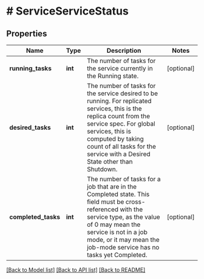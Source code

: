 # # ServiceServiceStatus

## Properties

Name | Type | Description | Notes
------------ | ------------- | ------------- | -------------
**running_tasks** | **int** | The number of tasks for the service currently in the Running state. | [optional]
**desired_tasks** | **int** | The number of tasks for the service desired to be running. For replicated services, this is the replica count from the service spec. For global services, this is computed by taking count of all tasks for the service with a Desired State other than Shutdown. | [optional]
**completed_tasks** | **int** | The number of tasks for a job that are in the Completed state. This field must be cross-referenced with the service type, as the value of 0 may mean the service is not in a job mode, or it may mean the job-mode service has no tasks yet Completed. | [optional]

[[Back to Model list]](../../README.md#models) [[Back to API list]](../../README.md#endpoints) [[Back to README]](../../README.md)
